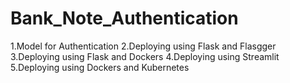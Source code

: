 # Bank_Note_Authentication
1.Model for Authentication 2.Deploying using Flask and Flasgger 3.Deploying using Flask and Dockers 4.Deploying using Streamlit 5.Deploying using Dockers and Kubernetes
